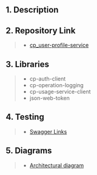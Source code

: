 ## 1. Description

## 2. Repository Link

>- [cp_user-profile-service](https://github.com/tr/cp_user-profile-service)

## 3. Libraries

>- cp-auth-client
>- cp-operation-logging
>- cp-usage-service-client
>- json-web-token

## 4. Testing

>- [Swagger Links](https://dev.azure.com/tr-tax-checkpoint/Checkpoint/_wiki/wikis/Checkpoint.wiki/1175/Swagger-links)

## 5. Diagrams

>- [Architectural diagram](https://lucid.app/lucidchart/9aeb4fc0-5c66-4039-b206-824c0a6d6ddd/edit?invitationId=inv_cd8a8f63-048d-47f2-a008-652ebb79f5ef&page=e6ohgTZlnT08#)